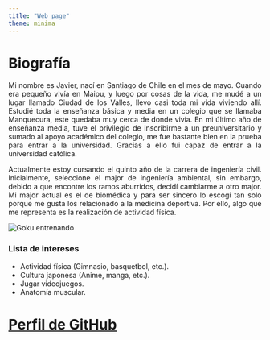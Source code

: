 ```yaml
--- 
title: "Web page"
theme: minima
---
```

# Biografía
<p align="justify">
Mi nombre es Javier, nací en Santiago de Chile en el mes de mayo. Cuando era pequeño vivía en Maipu, y luego por cosas de la vida, me mudé a un lugar llamado Ciudad de los Valles, llevo casi toda mi vida viviendo allí. Estudié toda la enseñanza básica y media en un colegio que se llamaba Manquecura, este quedaba muy cerca de donde vivía. En mi último año de enseñanza media, tuve el privilegio de inscribirme a un preuniversitario y sumado al apoyo académico del colegio, me fue bastante bien en la prueba para entrar a la universidad. Gracias a ello fui capaz de entrar a la universidad católica.

<p align="justify">
Actualmente estoy cursando el quinto año de la carrera de ingeniería civil. Inicialmente, seleccione el major de ingeniería ambiental, sin embargo, debido a que encontre los ramos aburridos, decidí cambiarme a otro major. Mi major actual es el de biomédica y para ser sincero lo escogí tan solo porque me gusta los relacionado a la medicina deportiva. Por ello, algo que me representa es la realización de actividad física.

![Goku entrenando](https://www.boostcamp.app/_next/image?url=https%3A%2F%2Fs3.boostcamp.app%2Fblog-thumbnail%2F2936033001.png&w=1920&q=75)

### Lista de intereses
- Actividad física (Gimnasio, basquetbol, etc.).
- Cultura japonesa (Anime, manga, etc.).
- Jugar videojuegos.
- Anatomía muscular.
# [Perfil de GitHub](https://github.com/jivm13)


